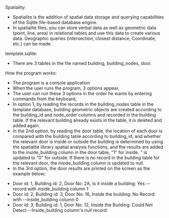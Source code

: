 Spatiality:
- Spatialite is the addition of spatial data storage and querying capabilities of the Sqlite file-based database engine.
- In spatialite files, you can store verbal data as well as geometric data (point, line, area) in relational tables and use this data to create various data.
Geographic queries (intersection, closest distance, Coordinate, etc.) can be made.

template.sqlite:
  - There are 3 tables in the file named building, building_nodes, door.
     
How the program works:
  - The program is a console application
  - When the user runs the program, 3 options appear,
  - The user can run these 3 options in the order he wants by entering commands from the keyboard,
  - In option 1, by reading the records in the building_nodes table in the template database, building geometric objects are created according to the building_id and node_order columns and recorded in the building table. If the relevant building already exists in the table, it is deleted and added again.
  - In the 2nd option, by reading the door table, the location of each door is compared with the building table according to building_id, and whether the relevant door is inside or outside the building is determined by using the spatialite library spatial analysis functions, and the results are added to the inside_building column in the door table, "1" for inside. " is updated to "0" for outside.
    If there is no record in the building table for the relevant door, the inside_building column is updated to null.
  - In the 3rd option, the door results are printed on the screen as the example below;
* Door id: 1, Building id: 2, Door No: 2A, Is it inside a building: Yes -- record with inside_building column 1
* Door id: 2, Building id: 3, Door No: 16, Inside the building: No Record with --inside_building column 0
* Door id: 3, Building id: 1, Door No: 12, Inside the Building: Could Not Detect --Inside_building column's null record
